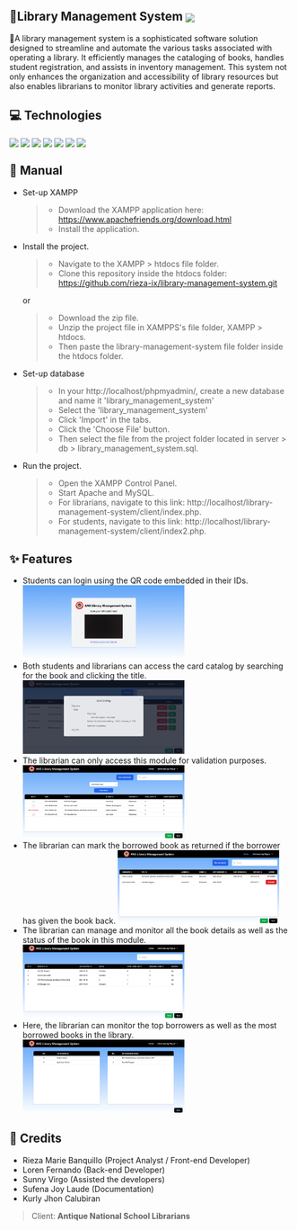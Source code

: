 <h2>
    📁Library Management System
    <img width="13%" style="vertical-align:middle" src="https://badgen.net/badge/status/deployed/green" />
</h2>

📝A library management system is a sophisticated software solution designed to streamline and automate the various tasks associated with operating a library. It efficiently manages the cataloging of books, handles student registration, and assists in inventory management. This system not only enhances the organization and accessibility of library resources but also enables librarians to monitor library activities and generate reports.

## 💻 Technologies

<p align="left">
    <img width="4.6%" align="center" src="https://www.svgrepo.com/show/452228/html-5.svg">
    <img width="4.6%" align="center" src="https://www.svgrepo.com/show/354431/tailwindcss-icon.svg">
    <img width="3.4%" align="center" src="https://www.svgrepo.com/show/349419/javascript.svg">
    <img width="5%" align="center" src="https://www.svgrepo.com/show/354180/php.svg">
    <img width="7.8%" align="center" src="https://www.svgrepo.com/show/303251/mysql-logo.svg">
    <img width="3.6%" align="center" src="https://www.apachefriends.org/images/xampp-logo-ac950edf.svg">
    <img width="4.2%" align="center" src="https://www.svgrepo.com/show/452129/vs-code.svg">
</p>

## 📖 Manual

- Set-up XAMPP

  > - Download the XAMPP application here: https://www.apachefriends.org/download.html
  > - Install the application.

- Install the project.

  > - Navigate to the XAMPP > htdocs file folder.
  > - Clone this repository inside the htdocs folder: https://github.com/rieza-ix/library-management-system.git

  or

  > - Download the zip file.
  > - Unzip the project file in XAMPPS's file folder, XAMPP > htdocs.
  > - Then paste the library-management-system file folder inside the htdocs folder.

- Set-up database

  > - In your http://localhost/phpmyadmin/, create a new database and name it 'library_management_system'
  > - Select the 'library_management_system'
  > - Click 'Import' in the tabs.
  > - Click the 'Choose File' button.
  > - Then select the file from the project folder located in server > db > library_management_system.sql.

- Run the project.
  > - Open the XAMPP Control Panel.
  > - Start Apache and MySQL.
  > - For librarians, navigate to this link: http://localhost/library-management-system/client/index.php.
  > - For students, navigate to this link: http://localhost/library-management-system/client/index2.php.

## ✨ Features

- Students can login using the QR code embedded in their IDs.
  <img width="60%" src="./snapshots/borrower-login-form.png" />
- Both students and librarians can access the card catalog by searching for the book and clicking the title.
  <img display="block" width="60%" src="./snapshots/card-catalog.png" />
- The librarian can only access this module for validation purposes.
  <img width="60%" src="./snapshots/borrow-book.png" />
- The librarian can mark the borrowed book as returned if the borrower has given the book back.
  <img width="60%" src="./snapshots/return-book.png" />
- The librarian can manage and monitor all the book details as well as the status of the book in this module.
  <img width="60%" src="./snapshots/inventory-reports.png" />
- Here, the librarian can monitor the top borrowers as well as the most borrowed books in the library.
  <img width="60%" src="./snapshots/statistical-reports.png" />

## 👥 Credits

- Rieza Marie Banquillo (Project Analyst / Front-end Developer)
- Loren Fernando (Back-end Developer)
- Sunny Virgo (Assisted the developers)
- Sufena Joy Laude (Documentation)
- Kurly Jhon Calubiran

> Client: **Antique National School Librarians**
